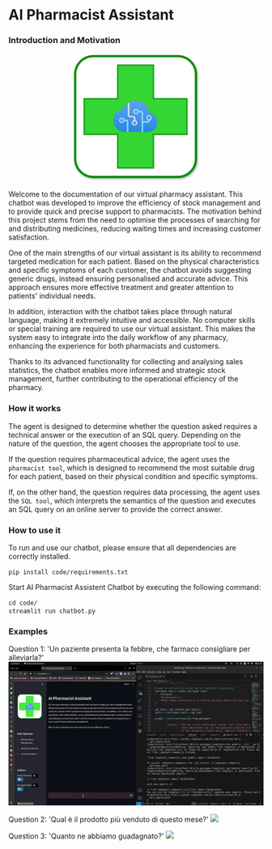 # AI Pharmacist Assistant

### Introduction and Motivation

<div style="text-align: center;">
    <img src="media/ai_pharm.png" alt="logo" style="width: 50%;">
</div>

Welcome to the documentation of our virtual pharmacy assistant. This chatbot was developed to improve the efficiency of stock management and to provide quick and precise support to pharmacists. The motivation behind this project stems from the need to optimise the processes of searching for and distributing medicines, reducing waiting times and increasing customer satisfaction.

One of the main strengths of our virtual assistant is its ability to recommend targeted medication for each patient. Based on the physical characteristics and specific symptoms of each customer, the chatbot avoids suggesting generic drugs, instead ensuring personalised and accurate advice. This approach ensures more effective treatment and greater attention to patients' individual needs.

In addition, interaction with the chatbot takes place through natural language, making it extremely intuitive and accessible. No computer skills or special training are required to use our virtual assistant. This makes the system easy to integrate into the daily workflow of any pharmacy, enhancing the experience for both pharmacists and customers.

Thanks to its advanced functionality for collecting and analysing sales statistics, the chatbot enables more informed and strategic stock management, further contributing to the operational efficiency of the pharmacy.

### How it works

The agent is designed to determine whether the question asked requires a technical answer or the execution of an SQL query. Depending on the nature of the question, the agent chooses the appropriate tool to use. 

If the question requires pharmaceutical advice, the agent uses the `pharmacist tool`, which is designed to recommend the most suitable drug for each patient, based on their physical condition and specific symptoms. 

If, on the other hand, the question requires data processing, the agent uses the `SQL tool`, which interprets the semantics of the question and executes an SQL query on an online server to provide the correct answer.

### How to use it

To run and use our chatbot, please ensure that all dependencies are correctly installed.

```{bash}
pip install code/requirements.txt
```
Start AI Pharmacist Assistent Chatbot by executing the following command:

```{bash}
cd code/
streamlit run chatbot.py
```

### Examples

Question 1: 'Un paziente presenta la febbre, che farmaco consigliare per alleviarla?'
![](media/Demo_AI-Pharmacist-1.gif)

Question 2: 'Qual è il prodotto più venduto di questo mese?'
![](media/Demo_AI-Pharmacist-2.gif)

Question 3: 'Quanto ne abbiamo guadagnato?'
![](media/Demo_AI-Pharmacist-3.gif)
